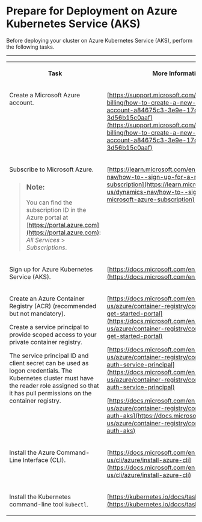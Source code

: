 <!-- loioa3c3a9c49ded4a2098514987b0f57254 -->

# Prepare for Deployment on Azure Kubernetes Service \(AKS\)

Before deploying your cluster on Azure Kubernetes Service \(AKS\), perform the following tasks.

****


<table>
<tr>
<th valign="top">

Task

</th>
<th valign="top">

More Information

</th>
</tr>
<tr>
<td valign="top">

Create a Microsoft Azure account.

</td>
<td valign="top">

[https://support.microsoft.com/en-us/account-billing/how-to-create-a-new-microsoft-account-a84675c3-3e9e-17cf-2911-3d56b15c0aaf](https://support.microsoft.com/en-us/account-billing/how-to-create-a-new-microsoft-account-a84675c3-3e9e-17cf-2911-3d56b15c0aaf)

</td>
</tr>
<tr>
<td valign="top">

Subscribe to Microsoft Azure.

> ### Note:  
> You can find the subscription ID in the Azure portal at [https://portal.azure.com](https://portal.azure.com): *All Services* \> *Subscriptions*.



</td>
<td valign="top">

[https://learn.microsoft.com/en-us/dynamics-nav/how-to--sign-up-for-a-microsoft-azure-subscription](https://learn.microsoft.com/en-us/dynamics-nav/how-to--sign-up-for-a-microsoft-azure-subscription)

</td>
</tr>
<tr>
<td valign="top">

Sign up for Azure Kubernetes Service \(AKS\).

</td>
<td valign="top">

[https://docs.microsoft.com/en-us/azure/aks](https://docs.microsoft.com/en-us/azure/aks)

</td>
</tr>
<tr>
<td valign="top">

Create an Azure Container Registry \(ACR\) \(recommended but not mandatory\).

Create a service principal to provide scoped access to your private container registry.

The service principal ID and client secret can be used as logon credentials. The Kubernetes cluster must have the reader role assigned so that it has pull permissions on the container registry.

</td>
<td valign="top">

[https://docs.microsoft.com/en-us/azure/container-registry/container-registry-get-started-portal](https://docs.microsoft.com/en-us/azure/container-registry/container-registry-get-started-portal)

[https://docs.microsoft.com/en-us/azure/container-registry/container-registry-auth-service-principal](https://docs.microsoft.com/en-us/azure/container-registry/container-registry-auth-service-principal)

[https://docs.microsoft.com/en-us/azure/container-registry/container-registry-auth-aks](https://docs.microsoft.com/en-us/azure/container-registry/container-registry-auth-aks)

</td>
</tr>
<tr>
<td valign="top">

Install the Azure Command-Line Interface \(CLI\).

</td>
<td valign="top">

[https://docs.microsoft.com/en-us/cli/azure/install-azure-cli](https://docs.microsoft.com/en-us/cli/azure/install-azure-cli)

</td>
</tr>
<tr>
<td valign="top">

Install the Kubernetes command-line tool `kubectl`.

</td>
<td valign="top">

[https://kubernetes.io/docs/tasks/tools/\#kubectl](https://kubernetes.io/docs/tasks/tools/#kubectl)

</td>
</tr>
</table>


